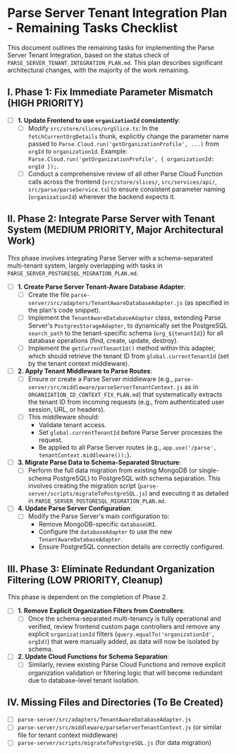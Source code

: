 # Parse Server Tenant Integration Plan - Remaining Tasks Checklist

This document outlines the remaining tasks for implementing the Parse Server Tenant Integration, based on the status check of `PARSE_SERVER_TENANT_INTEGRATION_PLAN.md`. This plan describes significant architectural changes, with the majority of the work remaining.

## I. Phase 1: Fix Immediate Parameter Mismatch (HIGH PRIORITY)

- [ ] **1. Update Frontend to use `organizationId` consistently**:
    - [ ] Modify `src/store/slices/orgSlice.ts`: In the `fetchCurrentOrgDetails` thunk, explicitly change the parameter name passed to `Parse.Cloud.run('getOrganizationProfile', ...)` from `orgId` to `organizationId`. Example: `Parse.Cloud.run('getOrganizationProfile', { organizationId: orgId });`.
    - [ ] Conduct a comprehensive review of all other Parse Cloud Function calls across the frontend (`src/store/slices/`, `src/services/api/`, `src/parse/parseService.ts`) to ensure consistent parameter naming (`organizationId`) wherever the backend expects it.

## II. Phase 2: Integrate Parse Server with Tenant System (MEDIUM PRIORITY, Major Architectural Work)

This phase involves integrating Parse Server with a schema-separated multi-tenant system, largely overlapping with tasks in `PARSE_SERVER_POSTGRESQL_MIGRATION_PLAN.md`.

- [ ] **1. Create Parse Server Tenant-Aware Database Adapter**:
    - [ ] Create the file `parse-server/src/adapters/TenantAwareDatabaseAdapter.js` (as specified in the plan's code snippet).
    - [ ] Implement the `TenantAwareDatabaseAdapter` class, extending Parse Server's `PostgresStorageAdapter`, to dynamically set the PostgreSQL `search_path` to the tenant-specific schema (`org_${tenantId}`) for all database operations (find, create, update, destroy).
    - [ ] Implement the `getCurrentTenantId()` method within this adapter, which should retrieve the tenant ID from `global.currentTenantId` (set by the tenant context middleware).
- [ ] **2. Apply Tenant Middleware to Parse Routes**:
    - [ ] Ensure or create a Parse Server middleware (e.g., `parse-server/src/middleware/parseServerTenantContext.js` as in `ORGANIZATION_ID_CONTEXT_FIX_PLAN.md`) that systematically extracts the tenant ID from incoming requests (e.g., from authenticated user session, URL, or headers).
    - [ ] This middleware should:
        -   Validate tenant access.
        -   Set `global.currentTenantId` before Parse Server processes the request.
        -   Be applied to all Parse Server routes (e.g., `app.use('/parse', tenantContext.middleware());`).
- [ ] **3. Migrate Parse Data to Schema-Separated Structure**:
    - [ ] Perform the full data migration from existing MongoDB (or single-schema PostgreSQL) to PostgreSQL with schema separation. This involves creating the migration script (`parse-server/scripts/migrateToPostgreSQL.js`) and executing it as detailed in `PARSE_SERVER_POSTGRESQL_MIGRATION_PLAN.md`.
- [ ] **4. Update Parse Server Configuration**:
    - [ ] Modify the Parse Server's main configuration to:
        -   Remove MongoDB-specific `databaseURI`.
        -   Configure the `databaseAdapter` to use the new `TenantAwareDatabaseAdapter`.
        -   Ensure PostgreSQL connection details are correctly configured.

## III. Phase 3: Eliminate Redundant Organization Filtering (LOW PRIORITY, Cleanup)

This phase is dependent on the completion of Phase 2.

- [ ] **1. Remove Explicit Organization Filters from Controllers**:
    - [ ] Once the schema-separated multi-tenancy is fully operational and verified, review frontend custom page controllers and remove any explicit `organizationId` filters (`query.equalTo('organizationId', orgId)`) that were manually added, as data will now be isolated by schema.
- [ ] **2. Update Cloud Functions for Schema Separation**:
    - [ ] Similarly, review existing Parse Cloud Functions and remove explicit organization validation or filtering logic that will become redundant due to database-level tenant isolation.

## IV. Missing Files and Directories (To Be Created)

- [ ] `parse-server/src/adapters/TenantAwareDatabaseAdapter.js`
- [ ] `parse-server/src/middleware/parseServerTenantContext.js` (or similar file for tenant context middleware)
- [ ] `parse-server/scripts/migrateToPostgreSQL.js` (for data migration)